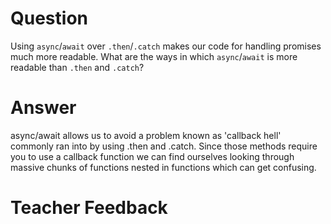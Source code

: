 # Question

Using `async`/`await` over `.then`/`.catch` makes our code for handling promises much more readable. What are the ways in which `async`/`await` is more readable than `.then` and `.catch`?

# Answer

async/await allows us to avoid a problem known as 'callback hell' commonly ran into by using .then and .catch. Since those methods require you to use a callback function we can find ourselves looking through massive chunks of functions nested in functions which can get confusing.

# Teacher Feedback
